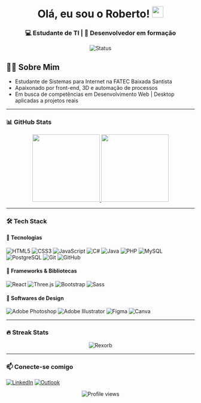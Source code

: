 <h1 align="center">
  Olá, eu sou o Roberto!
  <img src="https://media.giphy.com/media/hvRJCLFzcasrR4ia7z/giphy.gif" width="30">
</h1>

<h3 align="center">💻 Estudante de TI | 🚀 Desenvolvedor em formação</h3>

<p align="center">
  <img src="https://readme-typing-svg.demolab.com?font=Fira+Code&weight=600&size=22&duration=4000&pause=1000&color=5BCDEC&center=true&vCenter=true&width=435&lines=🛠️+Perfil+em+constante+desenvolvimento!;⚡+Aprendendo+novas+tecnologias" alt="Status" />
</p>

## 👨‍💻 Sobre Mim
- Estudante de Sistemas para Internet na FATEC Baixada Santista  
- Apaixonado por front-end, 3D e automação de processos  
- Em busca de competências em Desenvolvimento Web | Desktop aplicadas a projetos reais 

---

### 📊 GitHub Stats

<div align="center">
  <a href="https://github.com/Rexorb">
    <img height="180em" src="https://github-readme-stats.vercel.app/api?username=Rexorb&show_icons=true&theme=vision-friendly-dark&include_all_commits=true&count_private=true" />
    <img height="180em" src="https://github-readme-stats.vercel.app/api/top-langs/?username=Rexorb&layout=compact&langs_count=7&theme=vision-friendly-dark" />
  </a>
</div>

---

### 🛠️ Tech Stack

#### 🧰 Tecnologias

![HTML5](https://img.shields.io/badge/-HTML5-E34F26?style=flat-square&logo=html5&logoColor=white)
![CSS3](https://img.shields.io/badge/-CSS3-1572B6?style=flat-square&logo=css3)
![JavaScript](https://img.shields.io/badge/-JavaScript-F7DF1E?style=flat-square&logo=javascript&logoColor=black)
![C#](https://img.shields.io/badge/-C%23-239120?style=flat-square&logo=c-sharp&logoColor=white)
![Java](https://img.shields.io/badge/-Java-007396?style=flat-square&logo=java&logoColor=white)
![PHP](https://img.shields.io/badge/-PHP-777BB4?style=flat-square&logo=php&logoColor=white)
![MySQL](https://img.shields.io/badge/-MySQL-4479A1?style=flat-square&logo=mysql&logoColor=white)
![PostgreSQL](https://img.shields.io/badge/-PostgreSQL-336791?style=flat-square&logo=postgresql&logoColor=white)
![Git](https://img.shields.io/badge/-Git-F05032?style=flat-square&logo=git&logoColor=white)
![GitHub](https://img.shields.io/badge/-GitHub-181717?style=flat-square&logo=github&logoColor=white)

#### 🧱 Frameworks & Bibliotecas

![React](https://img.shields.io/badge/-React-61DAFB?style=flat-square&logo=react&logoColor=black)
![Three.js](https://img.shields.io/badge/-Three.js-000000?style=flat-square&logo=three.js&logoColor=white)
![Bootstrap](https://img.shields.io/badge/-Bootstrap-7952B3?style=flat-square&logo=bootstrap&logoColor=white)
![Sass](https://img.shields.io/badge/-Sass-CC6699?style=flat-square&logo=sass&logoColor=white)

#### 🎨 Softwares de Design

![Adobe Photoshop](https://img.shields.io/badge/-Photoshop-31A8FF?style=flat-square&logo=adobephotoshop&logoColor=white)
![Adobe Illustrator](https://img.shields.io/badge/-Illustrator-FF9A00?style=flat-square&logo=adobeillustrator&logoColor=white)
![Figma](https://img.shields.io/badge/-Figma-F24E1E?style=flat-square&logo=figma&logoColor=white)
![Canva](https://img.shields.io/badge/-Canva-00C4CC?style=flat-square&logo=canva&logoColor=white)


---

### 🔥 Streak Stats

<p align="center">
  <img src="https://github-readme-streak-stats.herokuapp.com/?user=Rexorb&theme=vision-friendly-dark" alt="Rexorb" />
</p>

---

### 📫 Conecte-se comigo

[![LinkedIn](https://img.shields.io/badge/-LinkedIn-0077B5?style=for-the-badge&logo=linkedin&logoColor=white)](https://www.linkedin.com/in/roberto-henrique/)
[![Outlook](https://img.shields.io/badge/Outlook-0078D4?style=for-the-badge&logo=microsoft-outlook&logoColor=white)](mailto:roberto.henriqsantos@outlook.com)

<p align="center">
  <img src="https://komarev.com/ghpvc/?username=Rexorb&color=blueviolet" alt="Profile views" />
</p>
